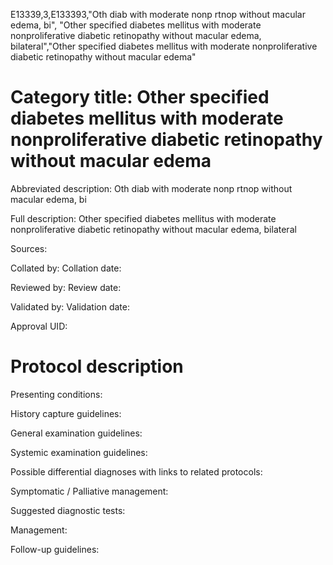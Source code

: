 E13339,3,E133393,"Oth diab with moderate nonp rtnop without macular edema, bi", "Other specified diabetes mellitus with moderate nonproliferative diabetic retinopathy without macular edema, bilateral","Other specified diabetes mellitus with moderate nonproliferative diabetic retinopathy without macular edema"
# Category title: Other specified diabetes mellitus with moderate nonproliferative diabetic retinopathy without macular edema

Abbreviated description: Oth diab with moderate nonp rtnop without macular edema, bi

Full description: Other specified diabetes mellitus with moderate nonproliferative diabetic retinopathy without macular edema, bilateral

Sources:

Collated by:
Collation date:

Reviewed by:
Review date:

Validated by:
Validation date:

Approval UID:

# Protocol description

Presenting conditions:

History capture guidelines:

General examination guidelines:

Systemic examination guidelines:

Possible differential diagnoses with links to related protocols:

Symptomatic / Palliative management:

Suggested diagnostic tests:

Management:

Follow-up guidelines:
